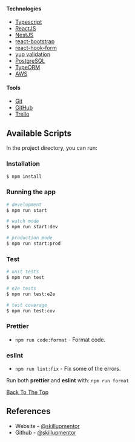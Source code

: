 #### Technologies

- [Typescript](https://www.typescriptlang.org/)
- [ReactJS](https://reactjs.org/)
- [NestJS](https://nestjs.com/)
- [react-bootstrap](https://react-bootstrap.github.io/getting-started/introduction)
- [react-hook-form](https://react-hook-form.com/)
- [yup validation](https://react-hook-form.com/advanced-usage#CustomHookwithResolver)
- [PostgreSQL](https://www.postgresql.org/)
- [TypeORM](https://typeorm.io/)
- [AWS](https://aws.amazon.com/)

#### Tools

- [Git](https://git-scm.com/)
- [GitHub](https://github.com/)
- [Trello](https://trello.com/)

## Available Scripts

In the project directory, you can run:

### Installation

```bash
$ npm install
```

### Running the app

```bash
# development
$ npm run start

# watch mode
$ npm run start:dev

# production mode
$ npm run start:prod
```

### Test

```bash
# unit tests
$ npm run test

# e2e tests
$ npm run test:e2e

# test coverage
$ npm run test:cov
```

### Prettier

- `npm run code:format` - Format code.

### eslint

- `npm run lint:fix` - Fix some of the errors.

Run both **prettier** and **eslint** with: `npm run format`

[Back To The Top](#Tutorial)

## References

- Website - [@skillupmentor](https://skillupmentor.com/)
- Github - [@skillupmentor](https://github.com/skillupmentor)
